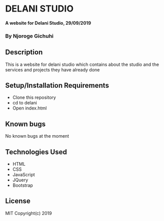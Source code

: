 # DELANI STUDIO
#### A website for Delani Studio, 29/09/2019
### By Njoroge Gichuhi
## Description
This is a website for delani studio which contains about the studio and the services and projects they have already done
## Setup/Installation Requirements
+ Clone this repository
+ cd to delani
+ Open index.html
## Known bugs
No known bugs at the moment
## Technologies Used
+ HTML
+ CSS
+ JavaScript
+ JQuery
+ Bootstrap
## License
MIT Copyright(c) 2019

